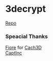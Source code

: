 # 3decrypt

<a href="https://hearsedev.github.io">Repo</a> <br>

<h3>Speacial Thanks</h3>

<a href="https://github.com/donato-fiore">Fiore</a> for <a href="https://github.com/donato-fiore/Cach3D">Cach3D</a> <br>
<a href="https://github.com/captinc">CaptInc</a>
